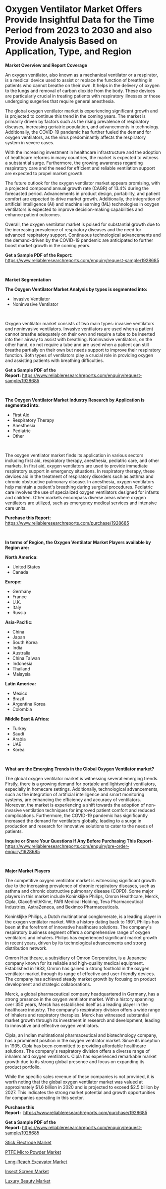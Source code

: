 <p><h1>Oxygen Ventilator Market Offers Provide Insightful Data for the Time Period from 2023 to 2030 and also Provide Analysis Based on Application, Type, and Region</h1></p><p><strong>Market Overview and Report Coverage</strong></p>
<p><p>An oxygen ventilator, also known as a mechanical ventilator or a respirator, is a medical device used to assist or replace the function of breathing in patients who cannot breathe on their own. It helps in the delivery of oxygen to the lungs and removal of carbon dioxide from the body. These devices are particularly crucial in treating patients with respiratory illnesses or those undergoing surgeries that require general anesthesia.</p><p>The global oxygen ventilator market is experiencing significant growth and is projected to continue this trend in the coming years. The market is primarily driven by factors such as the rising prevalence of respiratory diseases, increasing geriatric population, and advancements in technology. Additionally, the COVID-19 pandemic has further fueled the demand for oxygen ventilators, as the virus predominantly affects the respiratory system in severe cases.</p><p>With the increasing investment in healthcare infrastructure and the adoption of healthcare reforms in many countries, the market is expected to witness a substantial surge. Furthermore, the growing awareness regarding respiratory care and the need for efficient and reliable ventilation support are expected to propel market growth.</p><p>The future outlook for the oxygen ventilator market appears promising, with a projected compound annual growth rate (CAGR) of 13.4% during the forecasted period. Advancements in product design, portability, and patient comfort are expected to drive market growth. Additionally, the integration of artificial intelligence (AI) and machine learning (ML) technologies in oxygen ventilators is expected to improve decision-making capabilities and enhance patient outcomes.</p><p>Overall, the oxygen ventilator market is poised for substantial growth due to the increasing prevalence of respiratory diseases and the need for advanced respiratory support. Continuous technological advancements and the demand-driven by the COVID-19 pandemic are anticipated to further boost market growth in the coming years.</p></p>
<p><strong>Get a Sample PDF of the Report:</strong> <a href="https://www.reliableresearchreports.com/enquiry/request-sample/1928685">https://www.reliableresearchreports.com/enquiry/request-sample/1928685</a></p>
<p>&nbsp;</p>
<p><strong>Market Segmentation</strong></p>
<p><strong>The Oxygen Ventilator Market Analysis by types is segmented into:</strong></p>
<p><ul><li>Invasive Ventilator</li><li>Noninvasive Ventilator</li></ul></p>
<p>&nbsp;</p>
<p><p>Oxygen ventilator market consists of two main types: invasive ventilators and noninvasive ventilators. Invasive ventilators are used when a patient cannot breathe adequately on their own and require a tube to be inserted into their airway to assist with breathing. Noninvasive ventilators, on the other hand, do not require a tube and are used when a patient can still breathe partially on their own but needs support to improve their respiratory function. Both types of ventilators play a crucial role in providing oxygen and assisting patients with breathing difficulties.</p></p>
<p><strong>Get a Sample PDF of the Report:</strong>&nbsp;<a href="https://www.reliableresearchreports.com/enquiry/request-sample/1928685">https://www.reliableresearchreports.com/enquiry/request-sample/1928685</a></p>
<p>&nbsp;</p>
<p><strong>The Oxygen Ventilator Market Industry Research by Application is segmented into:</strong></p>
<p><ul><li>First Aid</li><li>Respiratory Therapy</li><li>Anesthesia</li><li>Pediatric</li><li>Other</li></ul></p>
<p>&nbsp;</p>
<p><p>The oxygen ventilator market finds its application in various sectors including first aid, respiratory therapy, anesthesia, pediatric care, and other markets. In first aid, oxygen ventilators are used to provide immediate respiratory support in emergency situations. In respiratory therapy, these devices aid in the treatment of respiratory disorders such as asthma and chronic obstructive pulmonary disease. In anesthesia, oxygen ventilators help maintain a patient's breathing during surgical procedures. Pediatric care involves the use of specialized oxygen ventilators designed for infants and children. Other markets encompass diverse areas where oxygen ventilators are utilized, such as emergency medical services and intensive care units.</p></p>
<p><strong>Purchase this Report:</strong>&nbsp; <a href="https://www.reliableresearchreports.com/purchase/1928685">https://www.reliableresearchreports.com/purchase/1928685</a></p>
<p>&nbsp;</p>
<p><strong>In terms of Region, the Oxygen Ventilator Market Players available by Region are:</strong></p>
<p>
    <p> <strong> North America: </strong>
        <ul>
            <li>United States</li>
            <li>Canada</li>
        </ul>
        </p> 
    <p> <strong> Europe: </strong>
        <ul>
            <li>Germany</li>
            <li>France</li>
            <li>U.K.</li>
            <li>Italy</li>
            <li>Russia</li>
        </ul>
        </p> 
    <p> <strong> Asia-Pacific: </strong>
        <ul>
            <li>China</li>
            <li>Japan</li>
            <li>South Korea</li>
            <li>India</li>
            <li>Australia</li>
            <li>China Taiwan</li>
            <li>Indonesia</li>
            <li>Thailand</li>
            <li>Malaysia</li>
        </ul>
        </p> 
    <p> <strong> Latin America: </strong>
        <ul>
            <li>Mexico</li>
            <li>Brazil</li>
            <li>Argentina Korea</li>
            <li>Colombia</li>
        </ul>
        </p> 
    <p> <strong> Middle East & Africa: </strong>
        <ul>
            <li>Turkey</li>
            <li>Saudi</li>
            <li>Arabia</li>
            <li>UAE</li>
            <li>Korea</li>
        </ul>
    </p>
    </p>
<p>&nbsp;</p>
<p><strong>What are the Emerging Trends in the Global Oxygen Ventilator market?</strong></p>
<p><p>The global oxygen ventilator market is witnessing several emerging trends. Firstly, there is a growing demand for portable and lightweight ventilators, especially in homecare settings. Additionally, technological advancements, such as the integration of artificial intelligence and smart monitoring systems, are enhancing the efficiency and accuracy of ventilators. Moreover, the market is experiencing a shift towards the adoption of non-invasive ventilation techniques for improved patient comfort and reduced complications. Furthermore, the COVID-19 pandemic has significantly increased the demand for ventilators globally, leading to a surge in production and research for innovative solutions to cater to the needs of patients.</p></p>
<p><strong>Inquire or Share Your Questions If Any Before Purchasing This Report</strong>- <a href="https://www.reliableresearchreports.com/enquiry/pre-order-enquiry/1928685">https://www.reliableresearchreports.com/enquiry/pre-order-enquiry/1928685</a></p>
<p>&nbsp;</p>
<p><strong>Major Market Players</strong></p>
<p><p>The competitive oxygen ventilator market is witnessing significant growth due to the increasing prevalence of chronic respiratory diseases, such as asthma and chronic obstructive pulmonary disease (COPD). Some major players in this market include Koninklijke Philips, Omron Healthcare, Merck, Cipla, GlaxoSmithKline, PARI Medical Holding, Teva Pharmaceutical Industries, AstraZeneca, and Beximco Pharmaceuticals.</p><p>Koninklijke Philips, a Dutch multinational conglomerate, is a leading player in the oxygen ventilator market. With a history dating back to 1891, Philips has been at the forefront of innovative healthcare solutions. The company's respiratory business segment offers a comprehensive range of oxygen ventilators and inhalers. Philips has experienced significant market growth in recent years, driven by its technological advancements and strong distribution network.</p><p>Omron Healthcare, a subsidiary of Omron Corporation, is a Japanese company known for its reliable and high-quality medical equipment. Established in 1933, Omron has gained a strong foothold in the oxygen ventilator market through its range of effective and user-friendly devices. The company has achieved steady market growth by focusing on product development and strategic collaborations.</p><p>Merck, a global pharmaceutical company headquartered in Germany, has a strong presence in the oxygen ventilator market. With a history spanning over 350 years, Merck has established itself as a leading player in the healthcare industry. The company's respiratory division offers a wide range of inhalers and respiratory therapies. Merck has witnessed substantial market growth through its investment in research and development, leading to innovative and effective oxygen ventilators.</p><p>Cipla, an Indian multinational pharmaceutical and biotechnology company, has a prominent position in the oxygen ventilator market. Since its inception in 1935, Cipla has been committed to providing affordable healthcare solutions. The company's respiratory division offers a diverse range of inhalers and oxygen ventilators. Cipla has experienced remarkable market growth due to its strong global presence and focus on expanding its product portfolio.</p><p>While the specific sales revenue of these companies is not provided, it is worth noting that the global oxygen ventilator market was valued at approximately $1.6 billion in 2020 and is projected to exceed $2.5 billion by 2027. This indicates the strong market potential and growth opportunities for companies operating in this sector.</p></p>
<p><strong>Purchase this Report:</strong>&nbsp;&nbsp;<a href="https://www.reliableresearchreports.com/purchase/1928685">https://www.reliableresearchreports.com/purchase/1928685</a></p>
<p></p>
<p><strong>Get a Sample PDF of the Report:</strong>&nbsp;<a href="https://www.reliableresearchreports.com/enquiry/request-sample/1928685">https://www.reliableresearchreports.com/enquiry/request-sample/1928685</a></p>
<p><p><a href="https://medium.com/@snehareportprime/stick-electrode-market-size-and-market-trends-complete-industry-overview-2023-to-2030-43fd4a0d8025">Stick Electrode Market</a></p><p><a href="https://medium.com/@rahulv.reportprime/ptfe-micro-powder-market-furnishes-information-on-market-share-market-trends-and-market-growth-f4ec433fa1a0">PTFE Micro Powder Market</a></p><p><a href="https://github.com/Chiragrp22/Market-Research-Report-List-1/blob/main/long-reach-excavator-market.md">Long-Reach Excavator Market</a></p><p><a href="https://www.linkedin.com/pulse/insect-screen-market-share-amp-new-trends-analysis-report-3axhe/">Insect Screen Market</a></p><p><a href="https://www.linkedin.com/pulse/luxury-beauty-market-research-report-provides-thorough-industry-oosuf/">Luxury Beauty Market</a></p></p>